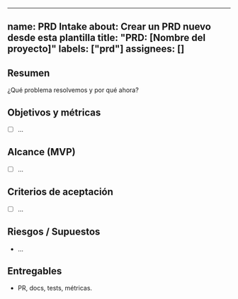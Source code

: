 
---
name: PRD Intake
about: Crear un PRD nuevo desde esta plantilla
title: "PRD: [Nombre del proyecto]"
labels: ["prd"]
assignees: []
---

## Resumen
¿Qué problema resolvemos y por qué ahora?

## Objetivos y métricas
- [ ] ...

## Alcance (MVP)
- [ ] ...

## Criterios de aceptación
- [ ] ...

## Riesgos / Supuestos
- ...

## Entregables
- PR, docs, tests, métricas.
